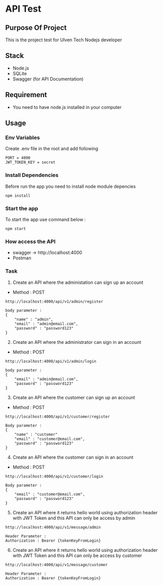# API Test

## Purpose Of Project
This is the project test for Ulven Tech Nodejs developer

## Stack
- Node.js
- SQLite
- Swagger (for API Documentation)

## Requirement
- You need to have node.js installed in your computer

## Usage

### Env Variables
Create .env file in the root and add following
```
PORT = 4000
JWT_TOKEN_KEY = secret
```
### Install Dependencies
Before run the app you need to install node module depencies
```
npm install
```
### Start the app
To start the app use command below :
```
npm start
```

### How access the API
- swagger -> http://localhost:4000
- Postman

### Task
1. Create an API where the administation can sign up an account
- Method : POST
```
http://localhost:4000/api/v1/admin/register

body parameter :
{
    "name" : "admin",
    "email" : "admin@email.com",
    "password" : "password123"
}
```
2. Create an API where the administrator can sign in an account
- Method : POST
```
http://localhost:4000/api/v1/admin/login

body parameter :
{
    "email" : "admin@email.com",
    "password" : "password123"
}
```
3. Create an API where the customer can sign up an account
- Method : POST
```
http://localhost:4000/api/v1/customer/register

Body parameter :
{
    "name" : "customer"
    "email" : "customer@email.com",
    "password" : "password123"
}
```
4. Create an API where the customer can sign in an account
- Method : POST
```
http://localhost:4000/api/v1/customer/login

Body parameter :
{
    "email" : "customer@email.com",
    "password" : "password123"
}
```

5. Create an API where it returns hello world using authorization header with JWT Token and this API can only be access by admin
```
http://localhost:4000/api/v1/message/admin

Header Parameter :
Authorization : Bearer {tokenKeyFromLogin}
```

6. Create an API where it returns hello world using authorization header with JWT Token and this API can only be access by customer
```
http://localhost:4000/api/v1/message/customer

Header Parameter :
Authorization : Bearer {tokenKeyFromLogin}
```
